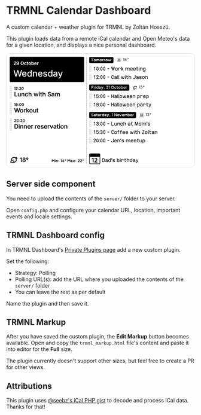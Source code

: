 # TRMNL Calendar Dashboard
A custom calendar + weather plugin for TRMNL by Zoltán Hosszú.

This plugin loads data from a remote iCal calendar and Open Meteo's data for a given location, and displays a nice personal dashboard.

![TRMNL Calendar Dashboard](preview.png)


## Server side component
You need to upload the contents of the `server/` folder to your server.

Open `config.php` and configure your calendar URL, location, important events and locale settings.

## TRMNL Dashboard config
In TRMNL Dashboard's [Private Plugins page](https://usetrmnl.com/plugin_settings?keyname=private_plugin) add a new custom plugin.

Set the following:
- Strategy: Polling
- Polling URL(s): add the URL where you uploaded the contents of the `server/` folder
- You can leave the rest as per default

Name the plugin and then save it.

## TRMNL Markup
After you have saved the custom plugin, the **Edit Markup** button becomes available. Open and copy the `trmnl_markup.html` file's content and paste it into editor for the **Full** size.

The plugin currently doesn't support other sizes, but feel free to create a PR for other views.


## Attributions
This plugin uses [@seebz's iCal PHP gist](https://gist.github.com/seebz/c00a38d9520e035a6a8c) to decode and process iCal data. Thanks for that!